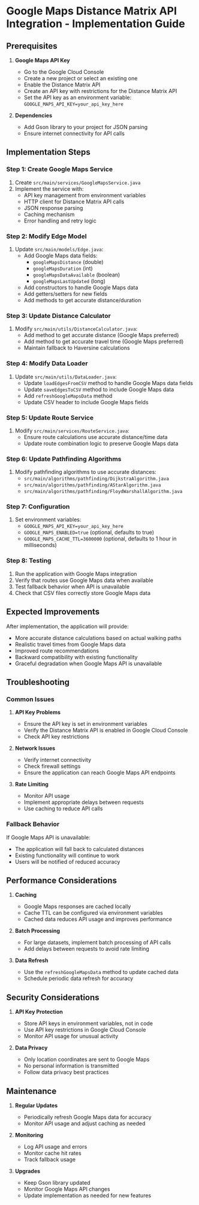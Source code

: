 # Google Maps Distance Matrix API Integration - Implementation Guide

## Prerequisites

1. **Google Maps API Key**
   - Go to the Google Cloud Console
   - Create a new project or select an existing one
   - Enable the Distance Matrix API
   - Create an API key with restrictions for the Distance Matrix API
   - Set the API key as an environment variable: `GOOGLE_MAPS_API_KEY=your_api_key_here`

2. **Dependencies**
   - Add Gson library to your project for JSON parsing
   - Ensure internet connectivity for API calls

## Implementation Steps

### Step 1: Create Google Maps Service

1. Create `src/main/services/GoogleMapsService.java`
2. Implement the service with:
   - API key management from environment variables
   - HTTP client for Distance Matrix API calls
   - JSON response parsing
   - Caching mechanism
   - Error handling and retry logic

### Step 2: Modify Edge Model

1. Update `src/main/models/Edge.java`:
   - Add Google Maps data fields:
     - `googleMapsDistance` (double)
     - `googleMapsDuration` (int)
     - `googleMapsDataAvailable` (boolean)
     - `googleMapsLastUpdated` (long)
   - Add constructors to handle Google Maps data
   - Add getters/setters for new fields
   - Add methods to get accurate distance/duration

### Step 3: Update Distance Calculator

1. Modify `src/main/utils/DistanceCalculator.java`:
   - Add method to get accurate distance (Google Maps preferred)
   - Add method to get accurate travel time (Google Maps preferred)
   - Maintain fallback to Haversine calculations

### Step 4: Modify Data Loader

1. Update `src/main/utils/DataLoader.java`:
   - Update `loadEdgesFromCSV` method to handle Google Maps data fields
   - Update `saveEdgesToCSV` method to include Google Maps data
   - Add `refreshGoogleMapsData` method
   - Update CSV header to include Google Maps fields

### Step 5: Update Route Service

1. Modify `src/main/services/RouteService.java`:
   - Ensure route calculations use accurate distance/time data
   - Update route combination logic to preserve Google Maps data

### Step 6: Update Pathfinding Algorithms

1. Modify pathfinding algorithms to use accurate distances:
   - `src/main/algorithms/pathfinding/DijkstraAlgorithm.java`
   - `src/main/algorithms/pathfinding/AStarAlgorithm.java`
   - `src/main/algorithms/pathfinding/FloydWarshallAlgorithm.java`

### Step 7: Configuration

1. Set environment variables:
   - `GOOGLE_MAPS_API_KEY=your_api_key_here`
   - `GOOGLE_MAPS_ENABLED=true` (optional, defaults to true)
   - `GOOGLE_MAPS_CACHE_TTL=3600000` (optional, defaults to 1 hour in milliseconds)

### Step 8: Testing

1. Run the application with Google Maps integration
2. Verify that routes use Google Maps data when available
3. Test fallback behavior when API is unavailable
4. Check that CSV files correctly store Google Maps data

## Expected Improvements

After implementation, the application will provide:
- More accurate distance calculations based on actual walking paths
- Realistic travel times from Google Maps data
- Improved route recommendations
- Backward compatibility with existing functionality
- Graceful degradation when Google Maps API is unavailable

## Troubleshooting

### Common Issues

1. **API Key Problems**
   - Ensure the API key is set in environment variables
   - Verify the Distance Matrix API is enabled in Google Cloud Console
   - Check API key restrictions

2. **Network Issues**
   - Verify internet connectivity
   - Check firewall settings
   - Ensure the application can reach Google Maps API endpoints

3. **Rate Limiting**
   - Monitor API usage
   - Implement appropriate delays between requests
   - Use caching to reduce API calls

### Fallback Behavior

If Google Maps API is unavailable:
- The application will fall back to calculated distances
- Existing functionality will continue to work
- Users will be notified of reduced accuracy

## Performance Considerations

1. **Caching**
   - Google Maps responses are cached locally
   - Cache TTL can be configured via environment variables
   - Cached data reduces API usage and improves performance

2. **Batch Processing**
   - For large datasets, implement batch processing of API calls
   - Add delays between requests to avoid rate limiting

3. **Data Refresh**
   - Use the `refreshGoogleMapsData` method to update cached data
   - Schedule periodic data refresh for accuracy

## Security Considerations

1. **API Key Protection**
   - Store API keys in environment variables, not in code
   - Use API key restrictions in Google Cloud Console
   - Monitor API usage for unusual activity

2. **Data Privacy**
   - Only location coordinates are sent to Google Maps
   - No personal information is transmitted
   - Follow data privacy best practices

## Maintenance

1. **Regular Updates**
   - Periodically refresh Google Maps data for accuracy
   - Monitor API usage and adjust caching as needed

2. **Monitoring**
   - Log API usage and errors
   - Monitor cache hit rates
   - Track fallback usage

3. **Upgrades**
   - Keep Gson library updated
   - Monitor Google Maps API changes
   - Update implementation as needed for new features